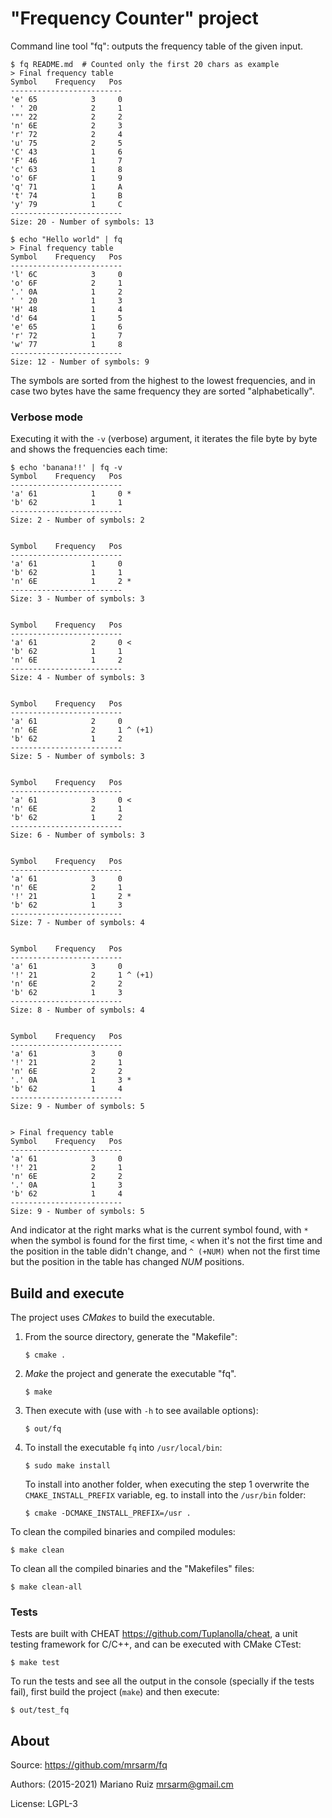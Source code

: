 "Frequency Counter" project
===========================

Command line tool "fq": outputs the frequency table of the given input.

    $ fq README.md	# Counted only the first 20 chars as example
    > Final frequency table
	Symbol    Frequency   Pos
	-------------------------
	'e' 65            3     0
	' ' 20            2     1
	'"' 22            2     2
	'n' 6E            2     3
	'r' 72            2     4
	'u' 75            2     5
	'C' 43            1     6
	'F' 46            1     7
	'c' 63            1     8
	'o' 6F            1     9
	'q' 71            1     A
	't' 74            1     B
	'y' 79            1     C
	-------------------------
    Size: 20 - Number of symbols: 13
    
    $ echo "Hello world" | fq
    > Final frequency table
	Symbol    Frequency   Pos
	-------------------------
	'l' 6C            3     0
	'o' 6F            2     1
	'.' 0A            1     2
	' ' 20            1     3
	'H' 48            1     4
	'd' 64            1     5
	'e' 65            1     6
	'r' 72            1     7
	'w' 77            1     8
	-------------------------
    Size: 12 - Number of symbols: 9

The symbols are sorted from the highest to the lowest
frequencies, and in case two bytes have the same
frequency they are sorted "alphabetically".


### Verbose mode

Executing it with the `-v` (verbose) argument,
it iterates the file byte by byte and shows the
frequencies each time:

	$ echo 'banana!!' | fq -v
	Symbol    Frequency   Pos
	-------------------------
	'a' 61            1     0 *
	'b' 62            1     1
	-------------------------
	Size: 2 - Number of symbols: 2
	
	
	Symbol    Frequency   Pos
	-------------------------
	'a' 61            1     0
	'b' 62            1     1
	'n' 6E            1     2 *
	-------------------------
	Size: 3 - Number of symbols: 3
	
	
	Symbol    Frequency   Pos
	-------------------------
	'a' 61            2     0 <
	'b' 62            1     1
	'n' 6E            1     2
	-------------------------
	Size: 4 - Number of symbols: 3
	
	
	Symbol    Frequency   Pos
	-------------------------
	'a' 61            2     0
	'n' 6E            2     1 ^ (+1)
	'b' 62            1     2
	-------------------------
	Size: 5 - Number of symbols: 3
	
	
	Symbol    Frequency   Pos
	-------------------------
	'a' 61            3     0 <
	'n' 6E            2     1
	'b' 62            1     2
	-------------------------
	Size: 6 - Number of symbols: 3
	
	
	Symbol    Frequency   Pos
	-------------------------
	'a' 61            3     0
	'n' 6E            2     1
	'!' 21            1     2 *
	'b' 62            1     3
	-------------------------
	Size: 7 - Number of symbols: 4
	
	
	Symbol    Frequency   Pos
	-------------------------
	'a' 61            3     0
	'!' 21            2     1 ^ (+1)
	'n' 6E            2     2
	'b' 62            1     3
	-------------------------
	Size: 8 - Number of symbols: 4
	
	
	Symbol    Frequency   Pos
	-------------------------
	'a' 61            3     0
	'!' 21            2     1
	'n' 6E            2     2
	'.' 0A            1     3 *
	'b' 62            1     4
	-------------------------
	Size: 9 - Number of symbols: 5
	
	
	> Final frequency table
	Symbol    Frequency   Pos
	-------------------------
	'a' 61            3     0
	'!' 21            2     1
	'n' 6E            2     2
	'.' 0A            1     3
	'b' 62            1     4
	-------------------------
	Size: 9 - Number of symbols: 5


And indicator at the right marks what is the current
symbol found, with `*` when the symbol is found for the first
time, `<` when it's not the first time and the position in the
table didn't change, and `^ (+NUM)` when not the first time
but the position in the table has changed _NUM_ positions.


Build and execute
-----------------

The project uses *CMakes* to build the executable.

1. From the source directory, generate the "Makefile":

       $ cmake .

2. *Make* the project and generate the executable "fq".

       $ make

3. Then execute with (use with `-h` to see available options):

       $ out/fq

4. To install the executable `fq` into `/usr/local/bin`:

       $ sudo make install

   To install into another folder, when executing the step 1
   overwrite the `CMAKE_INSTALL_PREFIX` variable, eg.
   to install into the `/usr/bin` folder:

       $ cmake -DCMAKE_INSTALL_PREFIX=/usr .

To clean the compiled binaries and compiled modules:

    $ make clean

To clean all the compiled binaries and the "Makefiles" files:

    $ make clean-all


### Tests

Tests are built with CHEAT <https://github.com/Tuplanolla/cheat>,
a unit testing framework for C/C++, and can be executed
with CMake CTest:

    $ make test

To run the tests and see all the output in the console (specially
if the tests fail), first build the project (`make`) and then execute:

    $ out/test_fq


About
-----

Source: https://github.com/mrsarm/fq

Authors: (2015-2021) Mariano Ruiz <mrsarm@gmail.cm>

License: LGPL-3
